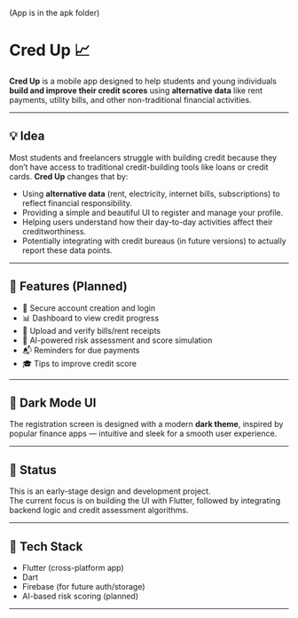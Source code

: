 (App is in the apk folder)
# Cred Up 📈

**Cred Up** is a mobile app designed to help students and young individuals **build and improve their credit scores** using **alternative data** like rent payments, utility bills, and other non-traditional financial activities.

---

## 💡 Idea

Most students and freelancers struggle with building credit because they don’t have access to traditional credit-building tools like loans or credit cards. **Cred Up** changes that by:

- Using **alternative data** (rent, electricity, internet bills, subscriptions) to reflect financial responsibility.
- Providing a simple and beautiful UI to register and manage your profile.
- Helping users understand how their day-to-day activities affect their creditworthiness.
- Potentially integrating with credit bureaus (in future versions) to actually report these data points.

---

## 🎯 Features (Planned)

- 🔐 Secure account creation and login
- 📊 Dashboard to view credit progress
- 🧾 Upload and verify bills/rent receipts
- 🔎 AI-powered risk assessment and score simulation
- 📬 Reminders for due payments
- 🎓 Tips to improve credit score

---

## 🌙 Dark Mode UI

The registration screen is designed with a modern **dark theme**, inspired by popular finance apps — intuitive and sleek for a smooth user experience.

---

## 🚧 Status

This is an early-stage design and development project.  
The current focus is on building the UI with Flutter, followed by integrating backend logic and credit assessment algorithms.

---

## 📌 Tech Stack

- Flutter (cross-platform app)
- Dart
- Firebase (for future auth/storage)
- AI-based risk scoring (planned)

---


